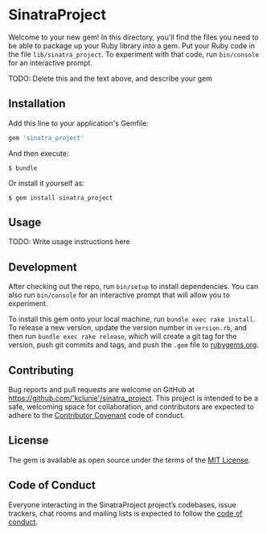 # SinatraProject

Welcome to your new gem! In this directory, you'll find the files you need to be able to package up your Ruby library into a gem. Put your Ruby code in the file `lib/sinatra_project`. To experiment with that code, run `bin/console` for an interactive prompt.

TODO: Delete this and the text above, and describe your gem

## Installation

Add this line to your application's Gemfile:

```ruby
gem 'sinatra_project'
```

And then execute:

    $ bundle

Or install it yourself as:

    $ gem install sinatra_project

## Usage

TODO: Write usage instructions here

## Development

After checking out the repo, run `bin/setup` to install dependencies. You can also run `bin/console` for an interactive prompt that will allow you to experiment.

To install this gem onto your local machine, run `bundle exec rake install`. To release a new version, update the version number in `version.rb`, and then run `bundle exec rake release`, which will create a git tag for the version, push git commits and tags, and push the `.gem` file to [rubygems.org](https://rubygems.org).

## Contributing

Bug reports and pull requests are welcome on GitHub at https://github.com/'kclunie'/sinatra_project. This project is intended to be a safe, welcoming space for collaboration, and contributors are expected to adhere to the [Contributor Covenant](http://contributor-covenant.org) code of conduct.

## License

The gem is available as open source under the terms of the [MIT License](https://opensource.org/licenses/MIT).

## Code of Conduct

Everyone interacting in the SinatraProject project’s codebases, issue trackers, chat rooms and mailing lists is expected to follow the [code of conduct](https://github.com/'kclunie'/sinatra_project/blob/master/CODE_OF_CONDUCT.md).
